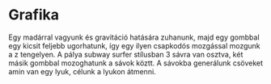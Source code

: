 # Grafika
Egy madárral vagyunk és gravitáció hatására zuhanunk, majd egy gombbal egy kicsit feljebb ugorhatunk, így egy ilyen csapkodós mozgással mozgunk a z tengelyen. A pálya subway surfer stílusban 3 sávra van osztva, két másik gombbal mozoghatunk a sávok köztt. A sávokba generálunk csöveket amin van egy lyuk, célunk a lyukon átmenni.

